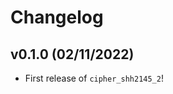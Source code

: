 # Changelog

<!--next-version-placeholder-->

## v0.1.0 (02/11/2022)

- First release of `cipher_shh2145_2`!